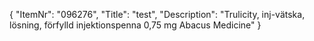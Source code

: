 {
  "ItemNr": "096276",
  "Title": "test",
  "Description": "Trulicity, inj-vätska, lösning, förfylld injektionspenna 0,75 mg Abacus Medicine"
}